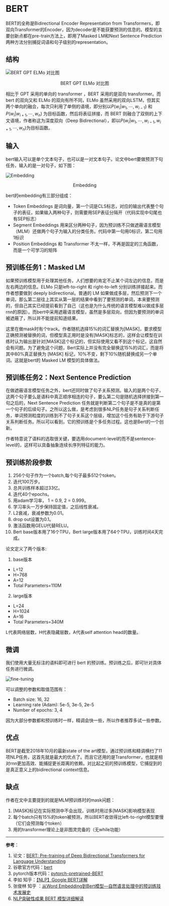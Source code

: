 # BERT

BERT的全称是Bidirectional Encoder Representation from Transformers，即双向Transformer的Encoder，因为decoder是不能获要预测的信息的。模型的主要创新点都在pre-train方法上，即用了Masked LM和Next Sentence Prediction两种方法分别捕捉词语和句子级别的representation。

## 结构

![BERT GPT ELMo 对比图](/assets/images/nlp/bert/bert_gpt_elmo.jpg)
<center>BERT GPT ELMo 对比图</center>

相比于 GPT 采用的单向的 transformer ，BERT 采用的是双向 transformer。而 bert 的双向又和 ELMo 的双向有所不同，ELMo 虽然采用的双向LSTM，但其实两个单向的融合，每次只利用了单侧的语境，即分别以$P(w_i|w_1,\cdots,w_{i-1})$ 和 $P(w_i|w_{i+1},\cdots,w_n)$ 为目标函数，然后将表征拼接，而 BERT 则融合了双侧的上下文语境，作者称这为深度双向（Deep Bidirectional），即以$P(w_i|w_1,\cdots,w_{i-1},w_{i+1},\cdots,w_n)$为目标函数。

## 输入

bert输入可以是单个文本句子，也可以是一对文本句子。论文中bert要做预测下句任务，输入的是一对句子，如下图：

![Embedding](/assets/images/nlp/bert/embedding.jpg)
<center>Embedding</center>

bert的embedding有三部分组成：
* Token Embeddings 是词向量，第一个词是CLS标志，对应的输出代表整个句子的表征，如果输入两种句子，则需要用SEP表征分隔开（代码实现中句尾也有SEP标志）
* Segment Embeddings 用来区分两种句子，因为预训练不只做遮蔽语言模型（MLM）还做两个句子为输入的分类任务。代码中第一句用0标识，第二句用1标识
* Position Embeddings 和 Transformer 不太一样，不再是固定的三角函数，而是一个可学习的矩阵

## 预训练任务1：Masked LM

如果预训练模型用于处理其他任务，人们想要的肯定不止某个词左边的信息，而是左右两边的信息。ELMo 只是left-to-right 和 right-to-left 分别训练拼接起来。而作者想要做到 deeply bidirectional。普通的 LM 如果做成多层，然后预测下一个单词，那么第二层往上其实从第一层的结果中看到了要预测的单词，本来要预测的，但自己其实已经提前看到了自己（这也是为什么传统的语言模型难以做成多层rnn的原因）。而bert中采用遮蔽语言模型，虽然是多层双向，但因为要预测的单词被遮蔽了，所以并不能提前知道结果。

这里在做mask时有个track。作者随机选择15%的词汇替换为[MASK]，要求模型正确预测被替换的词，但模型真正用时是没有[MASK]标志的，这样会让模型在训练时认为输出是针对[MASK]这个标记的，但实际使用又看不到这个标记，这自然会有问题。为了避免这个问题，Bert实际上并没有完全替换这15%的词汇，而是将其中80%真正替换为 [MASK] 标记，10%不变，剩下10%随机替换成另一个单词。这就是bert的 Masked LM 模型的具体做法。


## 预训练任务2：Next Sentence Prediction

在做遮蔽语言模型任务之外，bert还同时做了句子关系预测。输入的是两个句子，这两个句子要么是语料中真正顺序相连的句子，要么第二句是随机选择拼接到第一句之后的，Next Sentence Prediction 任务就是判断第二个句子是不是真的是第一个句子的后续句子。之所以这么做，是考虑到很多NLP任务是句子关系判断任务，单词预测粒度的训练到不了句子关系这个层级，增加这个任务有助于下游句子关系判断任务。所以可以看到，它的预训练是个多任务过程。这也是Bert的一个创新。

作者特意说了语料的选取很关键，要选用document-level的而不是sentence-level的，这样可以具备抽象连续长序列特征的能力。

## 预训练阶段参数

1. 256个句子作为一个batch,每个句子最多512个token。
2. 迭代100万步。
3. 总共训练样本超过33亿。
4. 迭代40个epochs。
5. 用adam学习率， 1 = 0.9, 2 = 0.999。
6. 学习率头一万步保持固定值，之后线性衰减。
7. L2衰减，衰减参数为0.01。
8. drop out设置为0.1。
9. 激活函数用GELU代替RELU。
10. Bert base版本用了16个TPU，Bert large版本用了64个TPU，训练时间4天完成。

论文定义了两个版本:

1. base版本
* L=12
* H=768
* A=12
* Total Parameters=110M 
 
2. large版本
* L=24
* H=1024
* A=16
* Total Parameters=340M

L代表网络层数，H代表隐藏层数，A代表self attention head的数量。

## 微调

我们使用大量无标注的语料即可进行 bert 的预训练。预训练之后，即可针对具体任务进行微调。

![fine-tuning](/assets/images/nlp/bert/fine-tuning.jpg)

可以调整的参数和取值范围有：

* Batch size: 16, 32
* Learning rate (Adam): 5e-5, 3e-5, 2e-5
* Number of epochs: 3, 4

因为大部分参数都和预训练时一样，精调会快一些，所以作者推荐多试一些参数。

## 优点

BERT是截至2018年10月的最新state of the art模型，通过预训练和精调横扫了11项NLP任务，这首先就是最大的优点了。而且它还用的是Transformer，也就是相对rnn更加高效、能捕捉更长距离的依赖。对比起之前的预训练模型，它捕捉到的是真正意义上的bidirectional context信息。

## 缺点
作者在文中主要提到的就是MLM预训练时的mask问题：

1. [MASK]标记在实际预测中不会出现，训练时用过多[MASK]影响模型表现
2. 每个batch只有15%的token被预测，所以BERT收敛得比left-to-right模型要慢（它们会预测每个token）
3. 用的transformer理论上是非图灵完备的（无while功能）

---
**参考**：
1. 论文：[BERT: Pre-training of Deep Bidirectional Transformers for Language Understanding](https://arxiv.org/abs/1810.04805)
2. 谷歌官方代码：[bert](https://github.com/google-research/bert)
3. pytorch版本代码：[pytorch-pretrained-BERT](https://github.com/huggingface/pytorch-pretrained-BERT)
4. 李如 知乎：[【NLP】Google BERT详解](https://zhuanlan.zhihu.com/p/46652512)
5. 张俊林 知乎 ：[从Word Embedding到Bert模型—自然语言处理中的预训练技术发展史](https://zhuanlan.zhihu.com/p/49271699)
6. [NLP突破性成果 BERT 模型详细解读](https://zhuanlan.zhihu.com/p/46997268)